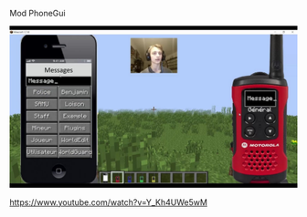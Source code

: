 Mod PhoneGui

![alt text](https://raw.githubusercontent.com/Benjamin-Loison/Lot-of-Java-projects/master/Minecraft/Mods%20and%20plugins/Finished/Mods/PhoneGui/PhoneGui.jpg)

https://www.youtube.com/watch?v=Y_Kh4UWe5wM
